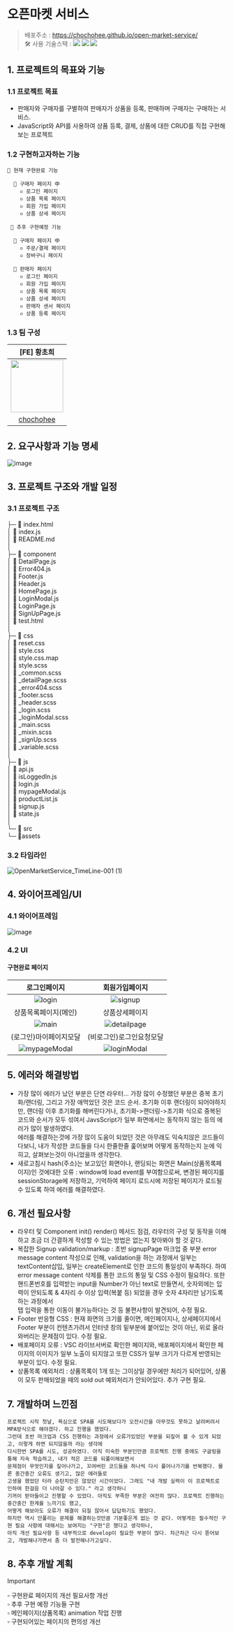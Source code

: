 # 오픈마켓 서비스
> 배포주소 : https://chochohee.github.io/open-market-service/ </br>
> 🛠 사용 기술스택 : <img src="https://img.shields.io/badge/html5-E34F26?style=for-the-badge&logo=html5&logoColor=white"> <img src="https://img.shields.io/badge/css-1572B6?style=for-the-badge&logo=css3&logoColor=white"> <img src="https://img.shields.io/badge/javascript-F7DF1E?style=for-the-badge&logo=javascript&logoColor=black"> </br>

## 1. 프로젝트의 목표와 기능
### 1.1 프로젝트 목표
- 판매자와 구매자를 구별하여 판매자가 상품을 등록, 판매하며 구매자는 구매하는 서비스.
- JavaScript와 API를 사용하여 상품 등록, 결제, 상품에 대한 CRUD를 직접 구현해보는 프로젝트


### 1.2 구현하고자하는 기능
```
🎨 현재 구현완료 기능
  
  🔸 구매자 페이지 中
    ▫ 로그인 페이지
    ▫ 상품 목록 페이지
    ▫ 회원 가입 페이지
    ▫ 상품 상세 페이지
```
```
 🎨 추후 구현예정 기능
    
  🔸 구매자 페이지 中
    ▫ 주문/결제 페이지
    ▫ 장바구니 페이지

  🔹 판매자 페이지
    ▫ 로그인 페이지
    ▫ 회원 가입 페이지
    ▫ 상품 목록 페이지
    ▫ 상품 상세 페이지
    ▫ 판매자 센서 페이지
    ▫ 상품 등록 페이지
```
   
  ### 1.3 팀 구성
  |[FE] 황초희|
  |:---:|
  |<img src = "https://github.com/user-attachments/assets/959ca3c8-a246-4c49-baff-1f341b91f006" width="120px" height="120px" />|
  |[chochohee](https://github.com/chochohee)|

## 2. 요구사항과 기능 명세
![image](https://github.com/user-attachments/assets/62599be3-2f29-47c8-9278-6bd505244b0e)

## 3. 프로젝트 구조와 개발 일정
### 3.1 프로젝트 구조
├─ 📄 index.html  
│  📄 index.js  
│  📄 README.md  
│  
├─ 📁 component  
│      📄 DetailPage.js  
│      📄 Error404.js  
│      📄 Footer.js  
│      📄 Header.js  
│      📄 HomePage.js  
│      📄 LoginModal.js  
│      📄 LoginPage.js  
│      📄 SignUpPage.js  
│      📄 test.html  
│  
├─ 📁 css  
│      📄 reset.css  
│      📄 style.css  
│      📄 style.css.map  
│      📄 style.scss  
│      📄 _common.scss  
│      📄 _detailPage.scss  
│      📄 _error404.scss  
│      📄 _footer.scss  
│      📄 _header.scss  
│      📄 _login.scss  
│      📄 _loginModal.scss  
│      📄 _main.scss  
│      📄 _mixin.scss  
│      📄 _signUp.scss  
│      📄 _variable.scss  
│  
├─ 📁 js  
│      📄 api.js  
│      📄 isLoggedIn.js  
│      📄 login.js  
│      📄 mypageModal.js  
│      📄 productList.js  
│      📄 signup.js  
│      📄 state.js  
│  
└─ 📁 src  
      └─ 📁assets  

### 3.2 타임라인
![OpenMarketService_TimeLine-001 (1)](https://github.com/user-attachments/assets/2390bb66-75b9-4e60-9f44-1eaebe507c30)



## 4. 와이어프레임/UI
  ### 4.1 와이어프레임
  ![image](https://github.com/user-attachments/assets/717505b7-0f20-492a-9709-15593ef4674d)

  ### 4.2 UI
  #### 구현완료 페이지
  |로그인페이지|회원가입페이지|
  |:---:|:---:|
  |![login](https://github.com/user-attachments/assets/b3ee31b3-f41d-4d72-ade3-80787d171f25)|![signup](https://github.com/user-attachments/assets/5481c2d7-f14e-4e2d-bce5-a91e1aa1a121)|
  |상품목록페이지(메인)|상품상세페이지|
  |![main](https://github.com/user-attachments/assets/2634852d-7854-4feb-9431-b923f26cf989)|![detailpage](https://github.com/user-attachments/assets/a60586e9-4ce2-4537-a9d6-d849ddb3c126)|
  |(로그인)마이페이지모달|(비로그인)로그인요청모달|
  |![mypageModal](https://github.com/user-attachments/assets/01b9b266-ca8b-4e29-b257-710cf7617c38)|![loginModal](https://github.com/user-attachments/assets/5166331d-0d72-4039-975a-9bb88ab5a8c8)|
  
## 5. 에러와 해결방법
  - 가장 많이 에러가 났던 부분은 단연 라우터... 가장 많이 수정했던 부분은 중복 초기화/랜더링, 그리고 가장 애먹었던 것은 코드 순서.
초기화 이후 랜더링이 되어야하지만, 랜더링 이후 초기화를 해버린다거나, 초기화->랜더링->초기화 식으로 중복된 코드와 순서가 모두 섞여서 JavsScript가 일부 화면에서는 동작하지 않는 등의 에러가 많이 발생하였다.  
에러를 해결하는것에 가장 많이 도움이 되었던 것은 아무래도 익숙치않은 코드들이다보니, 내가 작성한 코드들을 다시 한줄한줄 훑어보며 어떻게 동작하는지 눈에 익히고, 살펴보는것이 아니었을까 생각한다.  
  -  새로고침시 hash(주소)는 보고있던 화면이나, 랜딩되는 화면은 Main(상품목록페이지)인 것에대한 오류 : window에 load event를 부여함으로써, 변경된 페이지를 sessionStorage에 저장하고, 기억하여 페이지 로드시에 저장된 페이지가 로드될 수 있도록 하여 에러를 해결하였다.

## 6. 개선 필요사항
  - 라우터 및 Component init() render() 메서드 점검, 라우터의 구성 및 동작을 이해하고 조금 더 간결하게 작성할 수 있는 방법은 없는지 찾아봐야 할 것 같다.
  - 복잡한 Signup validation/markup : 초반 signupPage 마크업 중 부분 error message content 작성으로 인해, validation을 하는 과정에서 일부는 textContent삽입, 일부는 createElement로 인한 코드의 통일성이 부족하다.
  하여 error message content 삭제를 통한 코드의 통일 및 CSS 수정이 필요하다. 또한 핸드폰번호를 입력받는 input을 Number가 아닌 text로 만들면서, 숫자외에는 입력이 안되도록 & 4자리 수 이상 입력(복붙 등) 되었을 경우 숫자 4자리만 남기도록 하는 과정에서  
탭 입력을 통한 이동이 불가능하다는 것 등 불편사항이 발견되어, 수정 필요.
  - Footer 반응형 CSS : 현재 화면의 크기를 줄이면, 메인페이지나, 상세페이지에서 Footer 부분이 컨텐츠가려서 인터넷 창의 밑부분에 붙어있는 것이 아닌, 위로 올라와버리는 문제점이 있다. 수정 필요.
  - 배포페이지 오류 : VSC 라이브서버로 확인한 페이지와, 배포페이지에서 확인한 페이지의 이미지가 일부 노출이 되지않고 또한 CSS가 일부 크기가 다르게 반영되는 부분이 있다. 수정 필요.
  - 상품목록 예외처리 : 상품목록이 1개 또는 그이상일 경우에만 처리가 되어있어, 상품이 모두 판매되었을 때의 sold out 예외처리가 안되어있다. 추가 구현 필요.

## 7. 개발하며 느낀점
```
프로젝트 시작 첫날, 욕심으로 SPA를 시도해보다가 오전시간을 아무것도 못하고 날려버려서 MPA방식으로 해야겠다. 하고 진행을 했었다.
그런데 초반 마크업과 CSS 진행하는 과정에서 오류가있었던 부분을 되짚어 볼 수 있게 되었고, 이렇게 하면 되지않을까 라는 생각에
다시한번 SPA를 시도, 성공하였다. 아직 미숙한 부분인만큼 프로젝트 진행 중에도 구글링을 통해 지속 학습하고, 내가 적은 코드를 되풀이해보면서
문제점이 무엇인지를 짚어나가고, 꼬여버린 코드들을 하나씩 다시 풀어나가기를 반복했다. 물론 중간중간 오류도 생기고, 많은 에러들로
고생을 했었던 터라 순탄치만은 않았던 시간이었다. 그래도 "내 개발 실력이 이 프로젝트로 인하여 한걸음 더 나아갈 수 있다." 라고 생각하니
기꺼이 받아들이고 진행할 수 있었다. 아직도 부족한 부분은 여전히 많다. 프로젝트 진행하는 중간중간 한계를 느끼기도 했고,
어떻게 해보아도 오류가 해결이 되질 않아서 답답하기도 했었다.  
하지만 역시 안풀리는 문제를 해결하는것만큼 기분좋은게 없는 것 같다. 어떻게든 필수적인 구현 필요 사항에 대해서는 보여지는 "구현"은 했다고 생각하나,  
아직 개선 필요사항 등 내부적으로 develop이 필요한 부분이 많다. 차근차근 다시 뜯어보고, 개발해나가면서 좀 더 발전해나가고싶다.
```

## 8. 추후 개발 계획
  > [!IMPORTANT]
  > ▫ 구현완료 페이지의 개선 필요사항 개선  
  > ▫ 추후 구현 예정 기능들 구현  
  > ▫ 메인페이지(상품목록) animation 작업 진행  
  > ▫ 구현되어있는 페이지의 편의성 개선  
